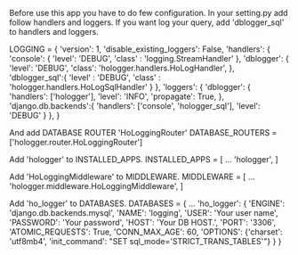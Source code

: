 Before use this app you have to do few configuration.
In your setting.py add follow handlers and loggers.
If you want log your query, add 'dblogger_sql' to handlers and loggers. 

LOGGING = {
    'version': 1,
    'disable_existing_loggers': False,
    'handlers': {
        'console': {
            'level': 'DEBUG',
            'class' : 'logging.StreamHandler'
        },
        'dblogger': {
            'level': 'DEBUG',
            'class': 'hologger.handlers.HoLogHandler',
        },
        'dblogger_sql':{
            'level' : 'DEBUG',
            'class' : 'hologger.handlers.HoLogSqlHandler'
        }
    },
    'loggers': {
        'dblogger': {
            'handlers': ['hologger'],
            'level': 'INFO',
            'propagate': True,
        },
        'django.db.backends':{
            'handlers': ['console', 'hologger_sql'],
            'level': 'DEBUG'
        }
    },
}


And add DATABASE ROUTER 'HoLoggingRouter'
DATABASE_ROUTERS = ['hologger.router.HoLoggingRouter']

Add 'hologger' to INSTALLED_APPS.
INSTALLED_APPS = [
    ...
    'hologger',
]


Add 'HoLoggingMiddleware' to MIDDLEWARE.
MIDDLEWARE = [
    ...
    'hologger.middleware.HoLoggingMiddleware',
]


Add 'ho_logger' to DATABASES.
DATABASES = {
    ...
    'ho_logger': {
        'ENGINE': 'django.db.backends.mysql',
        'NAME': 'logging',
        'USER': 'Your user name',
        'PASSWORD': 'Your password',
        'HOST': 'Your DB HOST.',
        'PORT': '3306',
        'ATOMIC_REQUESTS': True,
        'CONN_MAX_AGE': 60,
        'OPTIONS': {'charset': 'utf8mb4', 'init_command': "SET sql_mode='STRICT_TRANS_TABLES'"}
    }
}